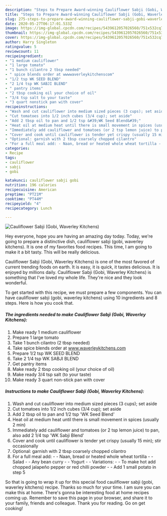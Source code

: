 ```yaml
---
description: "Steps to Prepare Award-winning Cauliflower Sabji (Gobi, Waverley Kitchens)"
title: "Steps to Prepare Award-winning Cauliflower Sabji (Gobi, Waverley Kitchens)"
slug: 275-steps-to-prepare-award-winning-cauliflower-sabji-gobi-waverley-kitchens
date: 2020-05-27T06:17:01.533Z
image: https://img-global.cpcdn.com/recipes/5439612057026560/751x532cq70/cauliflower-sabji-gobi-waverley-kitchens-recipe-main-photo.jpg
thumbnail: https://img-global.cpcdn.com/recipes/5439612057026560/751x532cq70/cauliflower-sabji-gobi-waverley-kitchens-recipe-main-photo.jpg
cover: https://img-global.cpcdn.com/recipes/5439612057026560/751x532cq70/cauliflower-sabji-gobi-waverley-kitchens-recipe-main-photo.jpg
author: Harry Singleton
ratingvalue: 5
reviewcount: 11
recipeingredient:
- "1 medium cauliflower"
- "1 large tomato"
- "1 bunch cilantro 2 tbsp needed"
- " spice blends order at wwwwaverleykitchenscom"
- "1/2 tsp WK SEED BLEND"
- "2 1/4 tsp WK SABJI BLEND"
- " pantry items"
- "2 tbsp cooking oil your choice of oil"
- "3/4 tsp salt to your taste"
- "3 quart nonstick pan with cover"
recipeinstructions:
- "Wash and cut cauliflower into medium sized pieces (3 cups); set aside"
- "Cut tomatoes into 1/2 inch cubes (3/4 cup); set aside"
- "Add 2 tbsp oil to pan and 1/2 tsp &#39;WK Seed Blend&#39;"
- "Heat oil at medium heat until there is small movement in spices (usually 2 min)"
- "Immediately add cauliflower and tomatoes (or 2 tsp lemon juice) to pan, also add 2 1/4 tsp &#39;WK Sabji Blend&#39;"
- "Cover and cook until cauliflower is tender yet crispy (usually 15 min); stir occasionally"
- "Optional: garnish with 2 tbsp coarsely chopped cilantro"
- "For a full meal add: - Naan, bread or heated whole wheat tortilla - Salad - Any bean curry - Yogurt  Variations: - To make hot add chopped jalapeño pepper or red chilli powder - Add 1 small potato in step 5"
categories:
- Recipe
tags:
- cauliflower
- sabji
- gobi

katakunci: cauliflower sabji gobi 
nutrition: 196 calories
recipecuisine: American
preptime: "PT21M"
cooktime: "PT44M"
recipeyield: "4"
recipecategory: Lunch

---
```



![Cauliflower Sabji (Gobi, Waverley Kitchens)](https://img-global.cpcdn.com/recipes/5439612057026560/751x532cq70/cauliflower-sabji-gobi-waverley-kitchens-recipe-main-photo.jpg)

Hey everyone, hope you are having an amazing day today. Today, we're going to prepare a distinctive dish, cauliflower sabji (gobi, waverley kitchens). It is one of my favorites food recipes. This time, I am going to make it a bit tasty. This will be really delicious.



Cauliflower Sabji (Gobi, Waverley Kitchens) is one of the most favored of current trending foods on earth. It is easy, it is quick, it tastes delicious. It is enjoyed by millions daily. Cauliflower Sabji (Gobi, Waverley Kitchens) is something that I've loved my whole life. They're nice and they look wonderful.


To get started with this recipe, we must prepare a few components. You can have cauliflower sabji (gobi, waverley kitchens) using 10 ingredients and 8 steps. Here is how you cook that.

<!--inarticleads1-->

##### The ingredients needed to make Cauliflower Sabji (Gobi, Waverley Kitchens):

1. Make ready 1 medium cauliflower
1. Prepare 1 large tomato
1. Take 1 bunch cilantro (2 tbsp needed)
1. Take  spice blends order at www.waverleykitchens.com
1. Prepare 1/2 tsp WK SEED BLEND
1. Take 2 1/4 tsp WK SABJI BLEND
1. Get  pantry items
1. Make ready 2 tbsp cooking oil (your choice of oil)
1. Make ready 3/4 tsp salt (to your taste)
1. Make ready 3 quart non-stick pan with cover




<!--inarticleads2-->

##### Instructions to make Cauliflower Sabji (Gobi, Waverley Kitchens):

1. Wash and cut cauliflower into medium sized pieces (3 cups); set aside
1. Cut tomatoes into 1/2 inch cubes (3/4 cup); set aside
1. Add 2 tbsp oil to pan and 1/2 tsp &#39;WK Seed Blend&#39;
1. Heat oil at medium heat until there is small movement in spices (usually 2 min)
1. Immediately add cauliflower and tomatoes (or 2 tsp lemon juice) to pan, also add 2 1/4 tsp &#39;WK Sabji Blend&#39;
1. Cover and cook until cauliflower is tender yet crispy (usually 15 min); stir occasionally
1. Optional: garnish with 2 tbsp coarsely chopped cilantro
1. For a full meal add: - - Naan, bread or heated whole wheat tortilla - - Salad - - Any bean curry - - Yogurt -  - Variations: - - To make hot add chopped jalapeño pepper or red chilli powder - - Add 1 small potato in step 5




So that is going to wrap it up for this special food cauliflower sabji (gobi, waverley kitchens) recipe. Thanks so much for your time. I am sure you can make this at home. There's gonna be interesting food at home recipes coming up. Remember to save this page in your browser, and share it to your family, friends and colleague. Thank you for reading. Go on get cooking!
